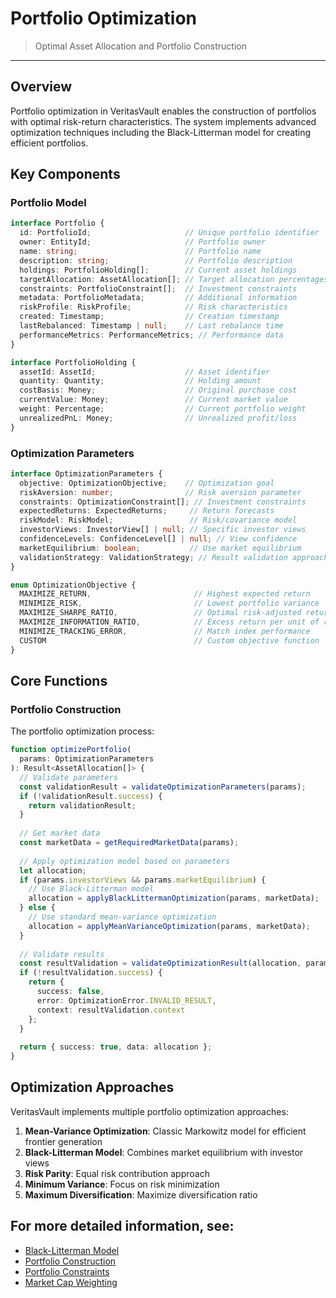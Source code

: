 # Portfolio Optimization

> Optimal Asset Allocation and Portfolio Construction

---

## Overview

Portfolio optimization in VeritasVault enables the construction of portfolios with optimal risk-return characteristics. The system implements advanced optimization techniques including the Black-Litterman model for creating efficient portfolios.

## Key Components

### Portfolio Model

```typescript
interface Portfolio {
  id: PortfolioId;                     // Unique portfolio identifier
  owner: EntityId;                     // Portfolio owner
  name: string;                        // Portfolio name
  description: string;                 // Portfolio description
  holdings: PortfolioHolding[];        // Current asset holdings
  targetAllocation: AssetAllocation[]; // Target allocation percentages
  constraints: PortfolioConstraint[];  // Investment constraints
  metadata: PortfolioMetadata;         // Additional information
  riskProfile: RiskProfile;            // Risk characteristics
  created: Timestamp;                  // Creation timestamp
  lastRebalanced: Timestamp | null;    // Last rebalance time
  performanceMetrics: PerformanceMetrics; // Performance data
}

interface PortfolioHolding {
  assetId: AssetId;                    // Asset identifier
  quantity: Quantity;                  // Holding amount
  costBasis: Money;                    // Original purchase cost
  currentValue: Money;                 // Current market value
  weight: Percentage;                  // Current portfolio weight
  unrealizedPnL: Money;                // Unrealized profit/loss
}
```

### Optimization Parameters

```typescript
interface OptimizationParameters {
  objective: OptimizationObjective;    // Optimization goal
  riskAversion: number;                // Risk aversion parameter
  constraints: OptimizationConstraint[]; // Investment constraints
  expectedReturns: ExpectedReturns;     // Return forecasts
  riskModel: RiskModel;                 // Risk/covariance model
  investorViews: InvestorView[] | null; // Specific investor views
  confidenceLevels: ConfidenceLevel[] | null; // View confidence 
  marketEquilibrium: boolean;           // Use market equilibrium
  validationStrategy: ValidationStrategy; // Result validation approach
}

enum OptimizationObjective {
  MAXIMIZE_RETURN,                       // Highest expected return
  MINIMIZE_RISK,                         // Lowest portfolio variance
  MAXIMIZE_SHARPE_RATIO,                 // Optimal risk-adjusted return
  MAXIMIZE_INFORMATION_RATIO,            // Excess return per unit of risk
  MINIMIZE_TRACKING_ERROR,               // Match index performance
  CUSTOM                                 // Custom objective function
}
```

## Core Functions

### Portfolio Construction

The portfolio optimization process:

```typescript
function optimizePortfolio(
  params: OptimizationParameters
): Result<AssetAllocation[]> {
  // Validate parameters
  const validationResult = validateOptimizationParameters(params);
  if (!validationResult.success) {
    return validationResult;
  }
  
  // Get market data
  const marketData = getRequiredMarketData(params);
  
  // Apply optimization model based on parameters
  let allocation;
  if (params.investorViews && params.marketEquilibrium) {
    // Use Black-Litterman model
    allocation = applyBlackLittermanOptimization(params, marketData);
  } else {
    // Use standard mean-variance optimization
    allocation = applyMeanVarianceOptimization(params, marketData);
  }
  
  // Validate results
  const resultValidation = validateOptimizationResult(allocation, params);
  if (!resultValidation.success) {
    return {
      success: false,
      error: OptimizationError.INVALID_RESULT,
      context: resultValidation.context
    };
  }
  
  return { success: true, data: allocation };
}
```

## Optimization Approaches

VeritasVault implements multiple portfolio optimization approaches:

1. **Mean-Variance Optimization**: Classic Markowitz model for efficient frontier generation
2. **Black-Litterman Model**: Combines market equilibrium with investor views
3. **Risk Parity**: Equal risk contribution approach
4. **Minimum Variance**: Focus on risk minimization
5. **Maximum Diversification**: Maximize diversification ratio

## For more detailed information, see:

* [Black-Litterman Model](./black-litterman-model.md)
* [Portfolio Construction](./portfolio-construction.md)
* [Portfolio Constraints](./portfolio-constraints.md)
* [Market Cap Weighting](./market-cap-weighting.md)